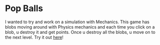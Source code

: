 # Pop Balls

I wanted to try and work on a simulation with Mechanics. This game has blobs moving around with Physics mechanics and each time you click on a blob, u destroy it and get points. Once u destroy all the blobs, u move on to the next level. Try it out [here](https://mohammed-shoaib.github.io/Watch-Me-Build/Projects/Pop%20Balls/)!